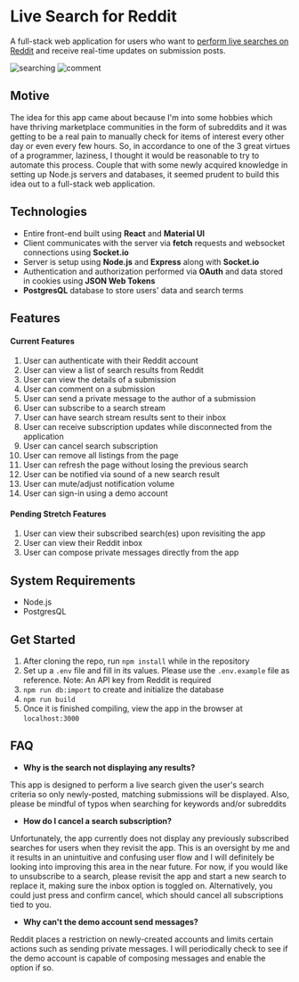 # Live Search for Reddit

A full-stack web application for users who want to [perform live searches on Reddit](https://live-search-for-reddit.herokuapp.com/) and receive real-time updates on submission posts.

![searching](https://i.imgur.com/NhLsxAH.gif)
![comment](https://i.imgur.com/h23Ph01.gif)

Motive
-------
The idea for this app came about because I'm into some hobbies which have thriving marketplace communities in the form of subreddits and it was getting to be a real pain to manually check for items of interest every other day or even every few hours. So, in accordance to one of the 3 great virtues of a programmer, laziness, I thought it would be reasonable to try to automate this process. Couple that with some newly acquired knowledge in setting up Node.js servers and databases, it seemed prudent to build this idea out to a full-stack web application.

Technologies
------------
- Entire front-end built using **React** and **Material UI**
- Client communicates with the server via **fetch** requests and websocket connections using **Socket.io**
- Server is setup using **Node.js** and **Express** along with **Socket.io**
- Authentication and authorization performed via **OAuth** and data stored in cookies using **JSON Web Tokens**
- **PostgresQL** database to store users' data and search terms

Features 
--------
#### Current Features
1) User can authenticate with their Reddit account
2) User can view a list of search results from Reddit
3) User can view the details of a submission
4) User can comment on a submission
5) User can send a private message to the author of a submission
6) User can subscribe to a search stream
7) User can have search stream results sent to their inbox
8) User can receive subscription updates while disconnected from the application
9) User can cancel search subscription
10) User can remove all listings from the page
11) User can refresh the page without losing the previous search
12) User can be notified via sound of a new search result
13) User can mute/adjust notification volume
14) User can sign-in using a demo account

#### Pending Stretch Features
1) User can view their subscribed search(es) upon revisiting the app
2) User can view their Reddit inbox
3) User can compose private messages directly from the app

System Requirements
-------------------
- Node.js
- PostgresQL

Get Started
-----------
1) After cloning the repo, run `npm install` while in the repository
2) Set up a `.env` file and fill in its values. Please use the `.env.example` file as reference. Note: An API key from Reddit is required
3) `npm run db:import` to create and initialize the database
4) `npm run build` 
5) Once it is finished compiling, view the app in the browser at `localhost:3000`

FAQ
---
- **Why is the search not displaying any results?**

This app is designed to perform a live search given the user's search criteria so only newly-posted, matching submissions will be displayed. Also, please be mindful of typos when searching for keywords and/or subreddits

- **How do I cancel a search subscription?**

Unfortunately, the app currently does not display any previously subscribed searches for users when they revisit the app. This is an oversight by me and it results in an unintuitive and confusing user flow and I will definitely be looking into improving this area in the near future. For now, if you would like to unsubscribe to a search, please revisit the app and start a new search to replace it, making sure the inbox option is toggled on. Alternatively, you could just press and confirm cancel, which should cancel all subscriptions tied to you.

- **Why can't the demo account send messages?**

Reddit places a restriction on newly-created accounts and limits certain actions such as sending private messages. I will periodically check to see if the demo account is capable of composing messages and enable the option if so.
